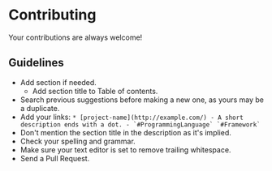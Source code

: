 # Contributing

Your contributions are always welcome!

## Guidelines

*   Add section if needed.
    *   Add section title to Table of contents.
*   Search previous suggestions before making a new one, as yours may be a duplicate.
*   Add your links: ```* [project-name](http://example.com/) - A short description ends with a dot. - `#ProgrammingLanguage` `#Framework` ```
*   Don't mention the section title in the description as it's implied.
*   Check your spelling and grammar.
*   Make sure your text editor is set to remove trailing whitespace.
*   Send a Pull Request.
